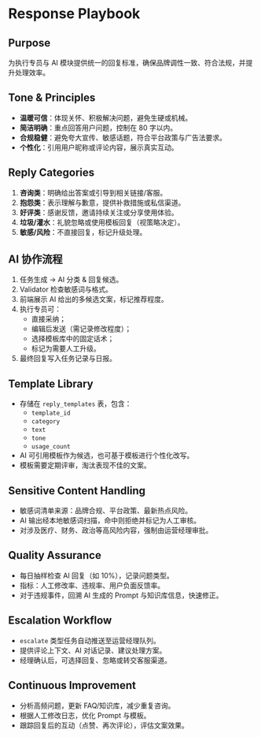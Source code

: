 # Response Playbook

## Purpose
为执行专员与 AI 模块提供统一的回复标准，确保品牌调性一致、符合法规，并提升处理效率。

## Tone & Principles
- **温暖可信**：体现关怀、积极解决问题，避免生硬或机械。
- **简洁明确**：重点回答用户问题，控制在 80 字以内。
- **合规稳健**：避免夸大宣传、敏感话题，符合平台政策与广告法要求。
- **个性化**：引用用户昵称或评论内容，展示真实互动。

## Reply Categories
1. **咨询类**：明确给出答案或引导到相关链接/客服。
2. **抱怨类**：表示理解与歉意，提供补救措施或私信渠道。
3. **好评类**：感谢反馈，邀请持续关注或分享使用体验。
4. **垃圾/灌水**：礼貌忽略或使用模板回复（视策略决定）。
5. **敏感/风险**：不直接回复，标记升级处理。

## AI 协作流程
1. 任务生成 → AI 分类 & 回复候选。
2. Validator 检查敏感词与格式。
3. 前端展示 AI 给出的多候选文案，标记推荐程度。
4. 执行专员可：
   - 直接采纳；
   - 编辑后发送（需记录修改程度）；
   - 选择模板库中的固定话术；
   - 标记为需要人工升级。
5. 最终回复写入任务记录与日报。

## Template Library
- 存储在 `reply_templates` 表，包含：
  - `template_id`
  - `category`
  - `text`
  - `tone`
  - `usage_count`
- AI 可引用模板作为候选，也可基于模板进行个性化改写。
- 模板需要定期评审，淘汰表现不佳的文案。

## Sensitive Content Handling
- 敏感词清单来源：品牌合规、平台政策、最新热点风险。
- AI 输出经本地敏感词扫描，命中则拒绝并标记为人工审核。
- 对涉及医疗、财务、政治等高风险内容，强制由运营经理审批。

## Quality Assurance
- 每日抽样检查 AI 回复（如 10%），记录问题类型。
- 指标：人工修改率、违规率、用户负面反馈率。
- 对于违规事件，回溯 AI 生成的 Prompt 与知识库信息，快速修正。

## Escalation Workflow
- `escalate` 类型任务自动推送至运营经理队列。
- 提供评论上下文、AI 对话记录、建议处理方案。
- 经理确认后，可选择回复、忽略或转交客服渠道。

## Continuous Improvement
- 分析高频问题，更新 FAQ/知识库，减少重复咨询。
- 根据人工修改日志，优化 Prompt 与模板。
- 跟踪回复后的互动（点赞、再次评论），评估文案效果。

